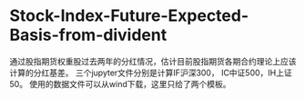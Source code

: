 # Stock-Index-Future-Expected-Basis-from-divident
通过股指期货权重股过去两年的分红情况，估计目前股指期货各期合约理论上应该计算的分红基差。
三个jupyter文件分别是计算IF沪深300， IC中证500，IH上证50。
使用的数据文件可以从wind下载，这里只给了两个模板。
